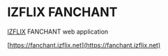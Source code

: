 # IZFLIX FANCHANT

[IZFLIX](https://github.com/delta-kor/izflix) FANCHANT web application

[https://fanchant.izflix.net](https://fanchant.izflix.net)
